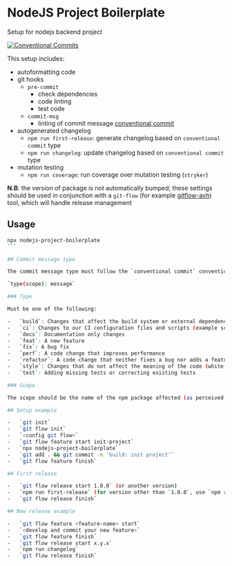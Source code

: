 # NodeJS Project Boilerplate

Setup for nodejs backend project

[![Conventional Commits](https://img.shields.io/badge/Conventional%20Commits-1.0.0-yellow.svg)](https://conventionalcommits.org)

This setup includes:

-   autoformatting code
-   git hooks
    -   `pre-commit`
        -   check dependencies
        -   code linting
        -   test code
    -   `commit-msg`
        -   linting of commit message [conventional commit](https://www.conventionalcommits.org/en/v1.0.0/)
-   autogenerated changelog
    -   `npm run first-release`: generate changelog based on `conventional commit` type
    -   `npm run changelog`: update changelog based on `conventional commit` type
-   mutation testing
    -   `npm run coverage`: run coverage over mutation testing (`stryker`)

**N.B**: the version of package is not automatically bumped; these settings should be used in conjunction with a `git-flow` (for example [gitflow-avh](https://github.com/petervanderdoes/gitflow-avh)) tool, which will handle release management

## Usage

````sh
npx nodejs-project-boilerplate
```

## Commit message type

The commit message type must follow the `conventional commit` convention based on [angular convention](https://github.com/angular/angular/blob/22b96b9/CONTRIBUTING.md#-commit-message-guidelines)

`type(scope): message`

### Type

Must be one of the following:

-   `build`: Changes that affect the build system or external dependencies (example scopes: gulp, broccoli, npm)
-   `ci`: Changes to our CI configuration files and scripts (example scopes: Travis, Circle, BrowserStack, SauceLabs)
-   `docs`: Documentation only changes
-   `feat`: A new feature
-   `fix`: A bug fix
-   `perf`: A code change that improves performance
-   `refactor`: A code change that neither fixes a bug nor adds a feature
-   `style`: Changes that do not affect the meaning of the code (white-space, formatting, missing semi-colons, etc)
-   `test`: Adding missing tests or correcting existing tests

### Scope

The scope should be the name of the npm package affected (as perceived by the person reading the changelog generated from commit message

## Setup example

-   `git init`
-   `git flow init`
-   `<config git flow>`
-   `git flow feature start init-project`
-   `npx nodejs-project-boilerplate`
-   `git add . && git commit -m 'build: init project'`
-   `git flow feature finish`

## First release

-   `git flow release start 1.0.0` (or another version)
-   `npm run first-release` (for version other than `1.0.0`, use `npm run changelog`)
-   `git flow release finish`

## New release example

-   `git flow feature <feature-name> start`
-   `<develop and commit your new feature>`
-   `git flow feature finish`
-   `git flow release start x.y.x`
-   `npm run changelog`
-   `git flow release finish`
````
